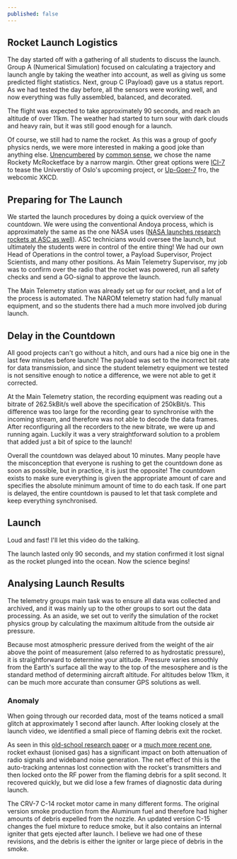 ```yaml
---
published: false
---
```

## Rocket Launch Logistics
The day started off with a gathering of all students to discuss the launch. Group A (Numerical Simulation) focused on calculating a trajectory and launch angle by taking the weather into account, as well as giving us some predicted flight statistics. Next, group C (Payload) gave us a status report. As we had tested the day before, all the sensors were working well, and now everything was fully assembled, balanced, and decorated.

The flight was expected to take approximately 90 seconds, and reach an altitude of over 11km. The weather had started to turn sour with dark clouds and heavy rain, but it was still good enough for a launch.

Of course, we still had to name the rocket. As this was a group of goofy physics nerds, we were more interested in making a good joke than anything else. [Unencumbered](https://www.theguardian.com/environment/2016/apr/17/boaty-mcboatface-wins-poll-to-name-polar-research-vessel) by [common sense](http://www.bbc.com/news/uk-36225652), we chose the name Rockety McRocketface by a narrow margin. Other great options were [ICI-7](https://www.mn.uio.no/fysikk/english/research/projects/ici/) to tease the Universtiy of Oslo's upcoming project, or [Up-Goer-7](https://xkcd.com/1133/) fro, the webcomic XKCD.

## Preparing for The Launch
We started the launch procedures by doing a quick overview of the countdown. We were using the conventional Andoya process, which is approximately the same as the one NASA uses ([NASA launches research rockets at ASC as well](http://andoyaspace.no/?p=2099)). ASC technicians would oversee the launch, but ultimately the students were in control of the entire thing! We had our own Head of Operations in the control tower, a Payload Supervisor, Project Scientists, and many other positions. As Main Telemetry Supervisor, my job was to confirm over the radio that the rocket was powered, run all safety checks and send a GO-signal to approve the launch.

The Main Telemetry station was already set up for our rocket, and a lot of the process is automated. The NAROM telemetry station had fully manual equipment, and so the students there had a much more involved job during launch.

## Delay in the Countdown
All good projects can't go without a hitch, and ours had a nice big one in the last few minutes before launch! The payload was set to the incorrect bit rate for data transmission, and since the student telemetry equipment we tested is not sensitive enough to notice a difference, we were not able to get it corrected.

At the Main Telemetry station, the recording equipment was reading out a bitrate of 262.5kBit/s well above the specification of 250kBit/s. This difference was too large for the recording gear to synchronise with the incoming stream, and therefore was not able to decode the data frames. After reconfiguring all the recorders to the new bitrate, we were up and running again. Luckily it was a very straightforward solution to a problem that added just a bit of spice to the launch!

Overall the countdown was delayed about 10 minutes. Many people have the misconception that everyone is rushing to get the countdown done as soon as possible, but in practice, it is just the opposite! The countdown exists to make sure everything is given the appropriate amount of care and specifies the absolute minimum amount of time to do each task. If one part is delayed, the entire countdown is paused to let that task complete and keep everything synchronised.

## Launch
Loud and fast! I'll let this video do the talking.

The launch lasted only 90 seconds, and my station confirmed it lost signal as the rocket plunged into the ocean. Now the science begins!

## Analysing Launch Results
The telemetry groups main task was to ensure all data was collected and archived, and it was mainly up to the other groups to sort out the data processing. As an aside, we set out to verify the simulation of the rocket physics group by calculating the maximum altitude from the outside air pressure.

Because most atmospheric pressure derived from the weight of the air above the point of measurement (also referred to as hydrostatic pressure), it is straightforward to determine your altitude. Pressure varies smoothly from the Earth's surface all the way to the top of the mesosphere and is the standard method of determining aircraft altitude. For altitudes below 11km, it can be much more accurate than consumer GPS solutions as well.

### Anomaly
When going through our recorded data, most of the teams noticed a small glitch at approximately 1 second after launch. After looking closely at the launch video, we identified a small piece of flaming debris exit the rocket.

As seen in this [old-school research paper](http://www.dtic.mil/cgi-bin/GetTRDoc?Location=U2&doc=GetTRDoc.pdf&AD=AD0596285) or a [much more recent one](http://my.fit.edu/~chintals/index_files/A32358.pdf), rocket exhaust (ionised gas) has a significant impact on both attenuation of radio signals and wideband noise generation. The net effect of this is the auto-tracking antennas lost connection with the rocket's transmitters and then locked onto the RF power from the flaming debris for a split second. It recovered quickly, but we did lose a few frames of diagnostic data during launch.

The CRV-7 C-14 rocket motor came in many different forms. The original version smoke production from the Aluminum fuel and therefore had higher amounts of debris expelled from the nozzle. An updated version C-15 changes the fuel mixture to reduce smoke, but it also contains an internal igniter that gets ejected after launch. I believe we had one of these revisions, and the debris is either the igniter or large piece of debris in the smoke.